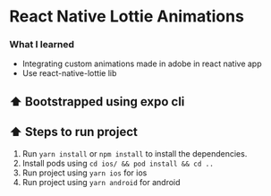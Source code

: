 # React Native Lottie Animations

### What I learned

- Integrating custom animations made in adobe in react native app
- Use react-native-lottie lib

## :arrow_up: Bootstrapped using expo cli

## :arrow_up: Steps to run project

1. Run `yarn install` or `npm install` to install the dependencies.
2. Install pods using `cd ios/ && pod install && cd ..`
3. Run project using `yarn ios` for ios
4. Run project using `yarn android` for android
